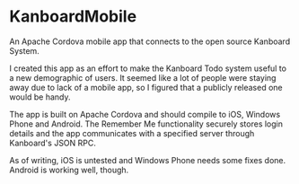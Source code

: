 # KanboardMobile
An Apache Cordova mobile app that connects to the open source Kanboard System. 

I created this app as an effort to make the Kanboard Todo system useful to a new demographic of users. It seemed like a lot of people were staying away due to lack of a mobile app, so I figured that a publicly released one would be handy. 

The app is built on Apache Cordova and should compile to iOS, Windows Phone and Android. The Remember Me functionality securely stores login details and the app communicates with a specified server through Kanboard's JSON RPC.

As of writing, iOS is untested and Windows Phone needs some fixes done. Android is working well, though.
